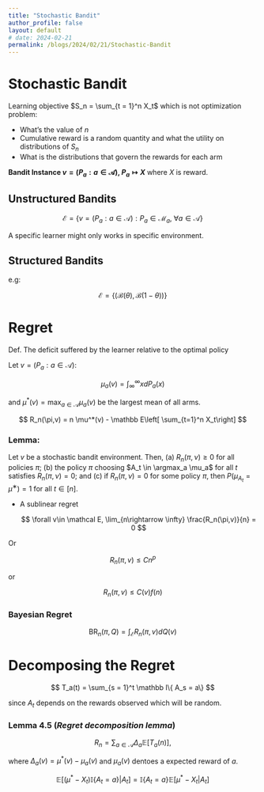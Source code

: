 ```yaml
---
title: "Stochastic Bandit"
author_profile: false
layout: default
# date: 2024-02-21
permalink: /blogs/2024/02/21/Stochastic-Bandit
---
```


# Stochastic Bandit

Learning objective $S_n = \sum_{t = 1}^n X_t$ which is not optimization problem:

- What’s the value of $n$
- Cumulative reward is a random quantity and what the utility on distributions of $S_n$
- What is the distributions that govern the rewards for each arm

**Bandit Instance $v = (P_a:a\in \mathcal A)$, $P_a \mapsto X$** where $X$ is reward.

## Unstructured Bandits

$$
\mathcal{E} = \{ v = (P_a: a\in \mathcal A):P_a \in \mathcal M_a ,\ \forall a \in \mathcal A \}
$$

A specific learner might only works in specific environment.

## Structured Bandits

e.g:

$$
\mathcal E = \{(\mathcal B(\theta), \mathcal B(1-\theta)) \}
$$

# Regret

Def. The deficit suffered by the learner relative to the optimal policy

Let $v = (P_a: a \in \mathcal A)$:

$$
\mu_a(v) = \int_{\infty}^{\infty} x dP_a(x)
$$

and $\mu^*(v) = \max_{a\in\mathcal A} \mu_a(v)$ be the largest mean of all arms.

$$
R_n(\pi,v) = n \mu^*(v) - \mathbb E\left[ \sum_{t=1}^n X_t\right]
$$

### Lemma:

Let $v$ be a stochastic bandit environment. Then,
(a) $R_n(\pi, ν) ≥ 0$ for all policies $π$;
(b) the policy $\pi$ choosing $A_t \in \argmax_a \mu_a$ for all $t$ satisfies $R_n(π, ν) = 0$; and
(c) if $R_n(π, ν) = 0$ for some policy $π$, then $P (\mu_{A_t} = \mu^∗) = 1$  for all $t ∈ [n]$.

- A sublinear regret
    
    $$
    \forall v\in \mathcal E, \lim_{n\rightarrow \infty} \frac{R_n(\pi,v)}{n} = 0
    $$
    

Or

$$
R_n(\pi, v) \le Cn^p
$$

or

$$
R_n(\pi,v) \le C(v) f(n)
$$

### Bayesian Regret

$$
\mathrm{BR}_n(\pi,Q) = \int_\mathcal ER_n(\pi,v)d Q(v)
$$

# Decomposing the Regret

$$
T_a(t) = \sum_{s = 1}^t \mathbb I\{ A_s = a\}
$$

since $A_t$  depends on the rewards observed which will be random.

### Lemma 4.5 (***Regret decomposition lemma***)

$$
R_n = \sum_{a \in \mathcal A} \Delta_a \mathbb E[T_a(n)],
$$

where $\Delta_a(v) = \mu^*(v) - \mu_a(v)$ and $\mu_a(v)$ dentoes a expected reward of $a$.

$$
\mathbb E[(\mu^* - X_t) \mathbb I\{ A_t = a\} | A_t ] = \mathbb I\{A_t =a \} \mathbb E[\mu^* - X_t | A_t]
$$